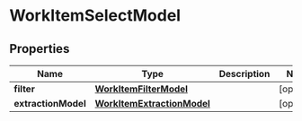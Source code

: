 # WorkItemSelectModel

## Properties
Name | Type | Description | Notes
------------ | ------------- | ------------- | -------------
**filter** | [**WorkItemFilterModel**](WorkItemFilterModel.md) |  |  [optional]
**extractionModel** | [**WorkItemExtractionModel**](WorkItemExtractionModel.md) |  |  [optional]
